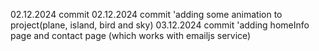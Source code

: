 02.12.2024 commit
02.12.2024 commit 'adding some animation to project(plane, island, bird and sky)
03.12.2024 commit 'adding homeInfo page and contact page (which works with emailjs service) 
